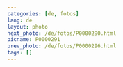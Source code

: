 ```yaml
---
categories: [de, fotos]
lang: de
layout: photo
next_photo: /de/fotos/P0000290.html
picname: P0000291
prev_photo: /de/fotos/P0000296.html
tags: []
---
```

